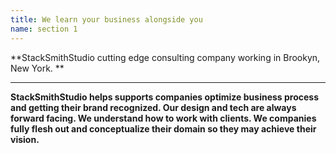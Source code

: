 ```yaml
---
title: We learn your business alongside you
name: section 1
---
```

**StackSmithStudio cutting edge consulting company working in Brookyn, New York. **

- - -

**StackSmithStudio helps supports companies optimize business process and getting their brand recognized. Our design and tech are always forward facing. We understand how to work with clients. We companies fully flesh out and conceptualize their domain so they may achieve their vision.**
